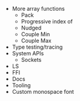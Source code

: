 - More array functions
  - Pack
  - Progressive index of
  - Nudged
  - Couple Min
  - Couple Max
- Type testing/tracing
- System APIs
  - Sockets
- LS
- FFI
- Docs
- Tooling
- Custom monospace font